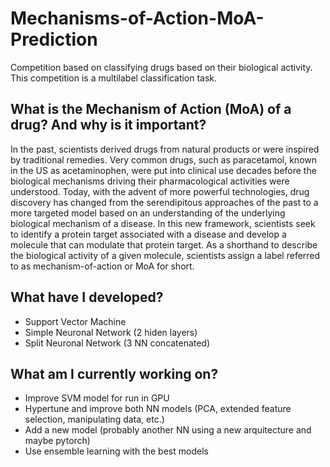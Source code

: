 # Mechanisms-of-Action-MoA-Prediction
Competition based on classifying drugs based on their biological activity. This competition is a multilabel classification task.

## What is the Mechanism of Action (MoA) of a drug? And why is it important?

In the past, scientists derived drugs from natural products or were inspired by traditional remedies. Very common drugs, such as paracetamol, known in the US as acetaminophen, were put into clinical use decades before the biological mechanisms driving their pharmacological activities were understood. Today, with the advent of more powerful technologies, drug discovery has changed from the serendipitous approaches of the past to a more targeted model based on an understanding of the underlying biological mechanism of a disease. In this new framework, scientists seek to identify a protein target associated with a disease and develop a molecule that can modulate that protein target. As a shorthand to describe the biological activity of a given molecule, scientists assign a label referred to as mechanism-of-action or MoA for short.

## What have I developed?
- Support Vector Machine
- Simple Neuronal Network (2 hiden layers)
- Split Neuronal Network (3 NN concatenated)

## What am I currently working on?
- Improve SVM model for run in GPU
- Hypertune and improve both NN models (PCA, extended feature selection, manipulating data, etc.)
- Add a new model (probably another NN using a new arquitecture and maybe pytorch)
- Use ensemble learning with the best models
